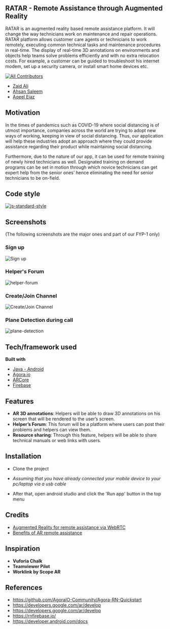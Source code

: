 ## RATAR - Remote Assistance through Augmented Reality
RATAR is an augmented reality based remote assistance platform. It will change the way technicians work on maintenance and repair operations. RATAR platform allows customer care agents or technicians to work remotely, executing common technical tasks and maintenance procedures in real-time. The display of real-time
3D annotations on environments and objects help teams solve problems efficiently and with no extra relocation costs. For example, a customer can be guided to troubleshoot his internet modem, set up a security camera, or install smart home devices etc.

[![All Contributors](https://img.shields.io/badge/all_contributors-3-orange.svg?style=flat-square)](#contributors)

- [Zaid Ali](https://github.com/ZaidAli5430)
- [Ahsan Saleem](https://github.com/AhsanSaleemMemon)
- [Aqeel Ejaz](https://github.com/aqeel1211)

## Motivation
In the times of pandemics such as COVID-19 where social distancing is of utmost importance, companies across the world are trying to adopt new ways of working, keeping in view of social distancing. Thus, our application will help these industries adopt an approach where they could provide assistance regarding their product while
maintaining social distancing.

Furthermore, due to the nature of our app, it can be used for remote training of newly hired technicians as well. Designated training on demand programs can be set in motion through which novice technicians can get expert help from the senior ones’ hence eliminating the need for senior technicians to be on-field.

## Code style

[![js-standard-style](https://img.shields.io/badge/code%20style-standard-brightgreen.svg?style=flat)](https://github.com/feross/standard)

## Screenshots 
(The following screenshots are the major ones and part of our FYP-1 only)

### Sign up
![Sign up](https://i.postimg.cc/zGpDsyHT/1608984956555.jpg)
### Helper's Forum
![helper-forum](https://i.postimg.cc/BvrW1Znf/1627452214102.jpg)
### Create/Join Channel
![Create/Join Channel](https://i.postimg.cc/g0JcmG3Q/1608984956531.jpg)

### Plane Detection during call
![plane-detection](https://i.postimg.cc/rF5ZJ9NS/Whats-App-Image-2020-12-20-at-10-36-03-PM.jpg)

## Tech/framework used

<b>Built with</b>
- [Java - Android](https://developer.android.com/studio)
- [Agora.io](https://www.agora.io/en/)
- [ARCore](https://developers.google.com/ar)
- [Firebase](https://firebase.google.com)

## Features
- <b>AR 3D annotations</b>: Helpers will be able to draw 3D annotations on his screen that will be rendered to the user’s screen.
- <b>Helper’s Forum</b>: This forum will be a platform where users can post their problems and helpers can view them.
- <b>Resource sharing</b>: Through this feature, helpers will be able to share technical manuals or web links with users.

## Installation
- Clone the project

- *Assuming that you have already connected your mobile device to your pc/laptop via a usb cable*

- After that, open android studio and click the 'Run app' button in the top menu

## Credits

- [Augmented Reality for remote assistance via WebRTC](https://www.youtube.com/watch?v=11NiyGoKOrk)
- [Benefits of AR remote assistance](https://www.xenvis.com/the-benefits-of-ar-remote-assistance-software/)

## Inspiration

- <b>Vuforia Chalk</b>
- <b>Teamviewer Pilot</b>
- <b>Worklink by Scope AR</b>

## References

- https://github.com/AgoraIO-Community/Agora-RN-Quickstart
- https://developers.google.com/ar/develop
- https://developers.google.com/ar/develop
- https://rnfirebase.io/
- https://developer.android.com/docs
